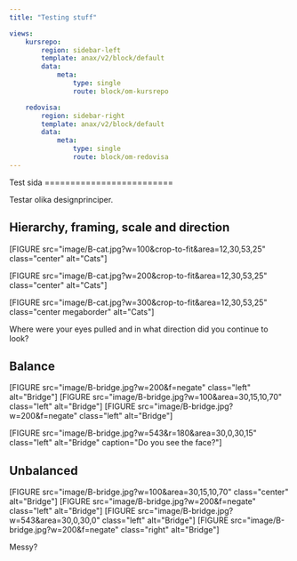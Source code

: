 ```yaml
---
title: "Testing stuff"

views:
    kursrepo:
        region: sidebar-left
        template: anax/v2/block/default
        data:
            meta:
                type: single
                route: block/om-kursrepo

    redovisa:
        region: sidebar-right
        template: anax/v2/block/default
        data:
            meta:
                type: single
                route: block/om-redovisa
---
```

<DIV class="test">
Test sida
=========================
</DIV>

Testar olika designprinciper.

Hierarchy, framing, scale and direction
------------
[FIGURE src="image/B-cat.jpg?w=100&crop-to-fit&area=12,30,53,25" class="center" alt="Cats"]
<p></p>

[FIGURE src="image/B-cat.jpg?w=200&crop-to-fit&area=12,30,53,25" class="center" alt="Cats"]
<p></p>

[FIGURE src="image/B-cat.jpg?w=300&crop-to-fit&area=12,30,53,25" class="center megaborder" alt="Cats"]

Where were your eyes pulled and in what direction did you continue to look?

Balance
--------
[FIGURE src="image/B-bridge.jpg?w=200&f=negate" class="left" alt="Bridge"]
[FIGURE src="image/B-bridge.jpg?w=100&area=30,15,10,70" class="left" alt="Bridge"]
[FIGURE src="image/B-bridge.jpg?w=200&f=negate" class="left" alt="Bridge"]

<div class="clearboth"></div>

[FIGURE src="image/B-bridge.jpg?w=543&r=180&area=30,0,30,15" class="left" alt="Bridge" caption="Do you see the face?"]

Unbalanced
----------
[FIGURE src="image/B-bridge.jpg?w=100&area=30,15,10,70" class="center" alt="Bridge"]
[FIGURE src="image/B-bridge.jpg?w=200&f=negate" class="left" alt="Bridge"]
[FIGURE src="image/B-bridge.jpg?w=543&area=30,0,30,0" class="left" alt="Bridge"]
[FIGURE src="image/B-bridge.jpg?w=200&f=negate" class="right" alt="Bridge"]

<div class="clearboth"></div>

Messy?
